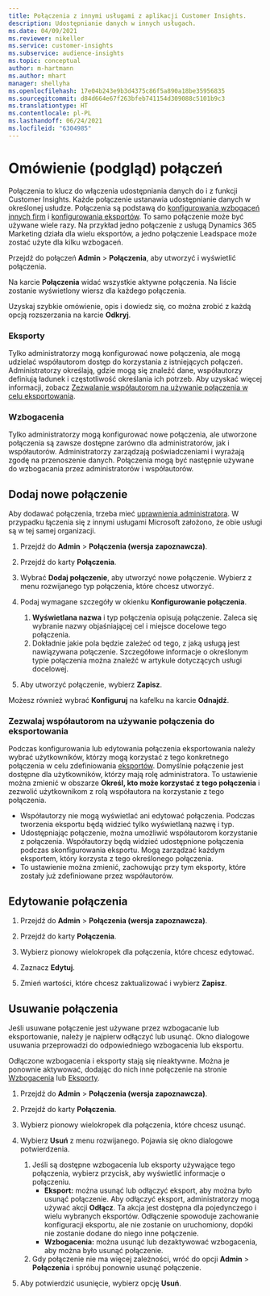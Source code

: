 ```yaml
---
title: Połączenia z innymi usługami z aplikacji Customer Insights.
description: Udostępnianie danych w innych usługach.
ms.date: 04/09/2021
ms.reviewer: nikeller
ms.service: customer-insights
ms.subservice: audience-insights
ms.topic: conceptual
author: m-hartmann
ms.author: mhart
manager: shellyha
ms.openlocfilehash: 17e04b243e9b3d4375c86f5a890a18be35956835
ms.sourcegitcommit: d84d664e67f263bfeb741154d309088c5101b9c3
ms.translationtype: HT
ms.contentlocale: pl-PL
ms.lasthandoff: 06/24/2021
ms.locfileid: "6304985"
---
```

# <a name="connections-preview-overview"></a>Omówienie (podgląd) połączeń

Połączenia to klucz do włączenia udostępniania danych do i z funkcji Customer Insights. Każde połączenie ustanawia udostępnianie danych w określonej usłudze. Połączenia są podstawą do [konfigurowania wzbogaceń innych firm](enrichment-hub.md) i [konfigurowania eksportów](export-destinations.md). To samo połączenie może być używane wiele razy. Na przykład jedno połączenie z usługą Dynamics 365 Marketing działa dla wielu eksportów, a jedno połączenie Leadspace może zostać użyte dla kilku wzbogaceń.

Przejdź do połączeń **Admin** > **Połączenia**, aby utworzyć i wyświetlić połączenia.

Na karcie **Połączenia** widać wszystkie aktywne połączenia. Na liście zostanie wyświetlony wiersz dla każdego połączenia. 

Uzyskaj szybkie omówienie, opis i dowiedz się, co można zrobić z każdą opcją rozszerzania na karcie **Odkryj**.

### <a name="exports"></a>Eksporty

Tylko administratorzy mogą konfigurować nowe połączenia, ale mogą udzielać współautorom dostęp do korzystania z istniejących połączeń. Administratorzy określają, gdzie mogą się znaleźć dane, współautorzy definiują ładunek i częstotliwość określania ich potrzeb. Aby uzyskać więcej informacji, zobacz [Zezwalanie współautorom na używanie połączenia w celu eksportowania](#allow-contributors-to-use-a-connection-for-exports).

### <a name="enrichments"></a>Wzbogacenia

Tylko administratorzy mogą konfigurować nowe połączenia, ale utworzone połączenia są zawsze dostępne zarówno dla administratorów, jak i współautorów. Administratorzy zarządzają poświadczeniami i wyrażają zgodę na przenoszenie danych. Połączenia mogą być następnie używane do wzbogacania przez administratorów i współautorów.

## <a name="add-a-new-connection"></a>Dodaj nowe połączenie

Aby dodawać połączenia, trzeba mieć [uprawnienia administratora](permissions.md). W przypadku łączenia się z innymi usługami Microsoft założono, że obie usługi są w tej samej organizacji.

1. Przejdź do **Admin** > **Połączenia (wersja zapoznawcza)**.

1. Przejdź do karty **Połączenia**.

1. Wybrać **Dodaj połączenie**, aby utworzyć nowe połączenie. Wybierz z menu rozwijanego typ połączenia, które chcesz utworzyć.

1. Podaj wymagane szczegóły w okienku **Konfigurowanie połączenia**. 
   1. **Wyświetlana nazwa** i typ połączenia opisują połączenie. Zaleca się wybranie nazwy objaśniającej cel i miejsce docelowe tego połączenia.
   1. Dokładnie jakie pola będzie zależeć od tego, z jaką usługą jest nawiązywana połączenie. Szczegółowe informacje o określonym typie połączenia można znaleźć w artykule dotyczących usługi docelowej.

1. Aby utworzyć połączenie, wybierz **Zapisz**.

Możesz również wybrać **Konfiguruj** na kafelku na karcie **Odnajdź**.

### <a name="allow-contributors-to-use-a-connection-for-exports"></a>Zezwalaj współautorom na używanie połączenia do eksportowania

Podczas konfigurowania lub edytowania połączenia eksportowania należy wybrać użytkowników, którzy mogą korzystać z tego konkretnego połączenia w celu zdefiniowania [eksportów](export-destinations.md). Domyślnie połączenie jest dostępne dla użytkowników, którzy mają rolę administratora. To ustawienie można zmienić w obszarze **Określ, kto może korzystać z tego połączenia** i zezwolić użytkownikom z rolą współautora na korzystanie z tego połączenia.

- Współautorzy nie mogą wyświetlać ani edytować połączenia. Podczas tworzenia eksportu będą widzieć tylko wyświetlaną nazwę i typ.
- Udostępniając połączenie, można umożliwić współautorom korzystanie z połączenia. Współautorzy będą widzieć udostępnione połączenia podczas skonfigurowania eksportu. Mogą zarządzać każdym eksportem, który korzysta z tego określonego połączenia.
- To ustawienie można zmienić, zachowując przy tym eksporty, które zostały już zdefiniowane przez współautorów.

## <a name="edit-a-connection"></a>Edytowanie połączenia

1. Przejdź do **Admin** > **Połączenia (wersja zapoznawcza)**.

1. Przejdź do karty **Połączenia**.

1. Wybierz pionowy wielokropek dla połączenia, które chcesz edytować.

1. Zaznacz **Edytuj**.

1. Zmień wartości, które chcesz zaktualizować i wybierz **Zapisz**.

## <a name="remove-a-connection"></a>Usuwanie połączenia

Jeśli usuwane połączenie jest używane przez wzbogacanie lub eksportowanie, należy je najpierw odłączyć lub usunąć. Okno dialogowe usuwania przeprowadzi do odpowiedniego wzbogacenia lub eksportu. 

Odłączone wzbogacenia i eksporty stają się nieaktywne. Można je ponownie aktywować, dodając do nich inne połączenie na stronie [Wzbogacenia](enrichment-hub.md) lub [Eksporty](export-destinations.md).

1. Przejdź do **Admin** > **Połączenia (wersja zapoznawcza)**.

1. Przejdź do karty **Połączenia**.

1. Wybierz pionowy wielokropek dla połączenia, które chcesz usunąć.

1. Wybierz **Usuń** z menu rozwijanego. Pojawia się okno dialogowe potwierdzenia.

   1. Jeśli są dostępne wzbogacenia lub eksporty używające tego połączenia, wybierz przycisk, aby wyświetlić informacje o połączeniu.
      - **Eksport:** można usunąć lub odłączyć eksport, aby można było usunąć połączenie. Aby odłączyć eksport, administratorzy mogą używać akcji **Odłącz**. Ta akcja jest dostępna dla pojedynczego i wielu wybranych eksportów. Odłączenie spowoduje zachowanie konfiguracji eksportu, ale nie zostanie on uruchomiony, dopóki nie zostanie dodane do niego inne połączenie.
      - **Wzbogacenia:** można usunąć lub dezaktywować wzbogacenia, aby można było usunąć połączenie. 
   1. Gdy połączenie nie ma więcej zależności, wróć do opcji **Admin** > **Połączenia** i spróbuj ponownie usunąć połączenie.

1. Aby potwierdzić usunięcie, wybierz opcję **Usuń**.

